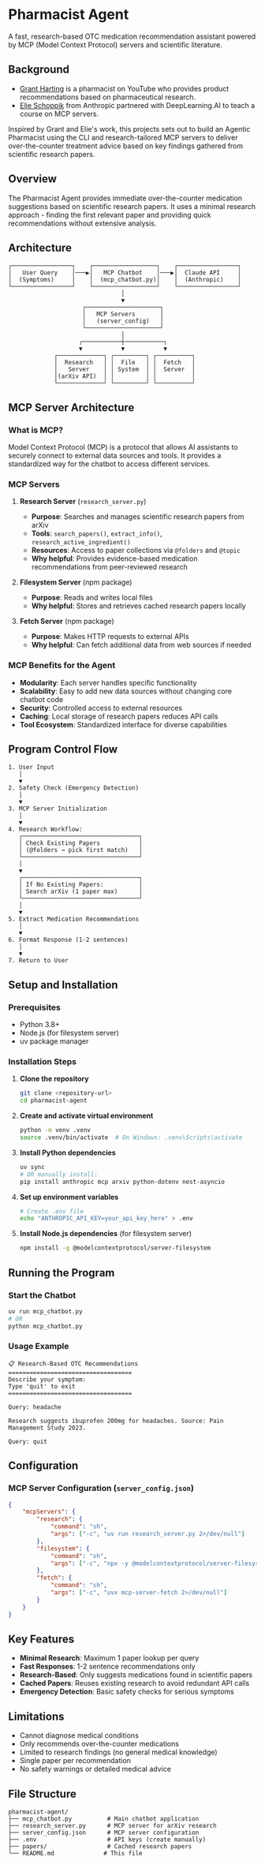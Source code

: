 # Pharmacist Agent

A fast, research-based OTC medication recommendation assistant powered by MCP (Model Context Protocol) servers and scientific literature.

## Background

- [Grant Harting](https://www.youtube.com/@grant_harting/shorts) is a pharmacist on YouTube who provides product recommendations based on pharmaceutical research.
- [Elie Schoppik](https://www.deeplearning.ai/short-courses/mcp-build-rich-context-ai-apps-with-anthropic/) from Anthropic partnered with DeepLearning.AI to teach a course on MCP servers.

Inspired by Grant and Elie's work, this projects sets out to build an Agentic Pharmacist using the CLI and research-tailored MCP servers to deliver over-the-counter treatment advice based on key findings gathered from scientific research papers.

## Overview

The Pharmacist Agent provides immediate over-the-counter medication suggestions based on scientific research papers. It uses a minimal research approach - finding the first relevant paper and providing quick recommendations without extensive analysis.

## Architecture

```
┌─────────────────┐    ┌──────────────────┐    ┌─────────────────┐
│   User Query    │───▶│   MCP Chatbot    │───▶│  Claude API     │
│  (Symptoms)     │    │  (mcp_chatbot.py)│    │  (Anthropic)    │
└─────────────────┘    └──────────────────┘    └─────────────────┘
                                │
                                ▼
                     ┌─────────────────────┐
                     │   MCP Servers       │
                     │   (server_config)   │
                     └─────────────────────┘
                                │
                    ┌───────────┼───────────┐
                    ▼           ▼           ▼
             ┌─────────────┐ ┌─────────┐ ┌──────────┐
             │  Research   │ │  File   │ │  Fetch   │
             │   Server    │ │ System  │ │  Server  │
             │(arXiv API)  │ │         │ │          │
             └─────────────┘ └─────────┘ └──────────┘
```

## MCP Server Architecture

### What is MCP?
Model Context Protocol (MCP) is a protocol that allows AI assistants to securely connect to external data sources and tools. It provides a standardized way for the chatbot to access different services.

### MCP Servers

1. **Research Server** (`research_server.py`)
   - **Purpose**: Searches and manages scientific research papers from arXiv
   - **Tools**: `search_papers()`, `extract_info()`, `research_active_ingredient()`
   - **Resources**: Access to paper collections via `@folders` and `@topic`
   - **Why helpful**: Provides evidence-based medication recommendations from peer-reviewed research

2. **Filesystem Server** (npm package)
   - **Purpose**: Reads and writes local files
   - **Why helpful**: Stores and retrieves cached research papers locally

3. **Fetch Server** (npm package)
   - **Purpose**: Makes HTTP requests to external APIs
   - **Why helpful**: Can fetch additional data from web sources if needed

### MCP Benefits for the Agent

- **Modularity**: Each server handles specific functionality
- **Scalability**: Easy to add new data sources without changing core chatbot code
- **Security**: Controlled access to external resources
- **Caching**: Local storage of research papers reduces API calls
- **Tool Ecosystem**: Standardized interface for diverse capabilities

## Program Control Flow

```
1. User Input
   │
   ▼
2. Safety Check (Emergency Detection)
   │
   ▼
3. MCP Server Initialization
   │
   ▼
4. Research Workflow:
   ┌─────────────────────────────────┐
   │ Check Existing Papers           │
   │ (@folders → pick first match)   │
   └─────────────────────────────────┘
   │
   ▼
   ┌─────────────────────────────────┐
   │ If No Existing Papers:          │
   │ Search arXiv (1 paper max)      │
   └─────────────────────────────────┘
   │
   ▼
5. Extract Medication Recommendations
   │
   ▼
6. Format Response (1-2 sentences)
   │
   ▼
7. Return to User
```

## Setup and Installation

### Prerequisites
- Python 3.8+
- Node.js (for filesystem server)
- uv package manager

### Installation Steps

1. **Clone the repository**
   ```bash
   git clone <repository-url>
   cd pharmacist-agent
   ```

2. **Create and activate virtual environment**
   ```bash
   python -m venv .venv
   source .venv/bin/activate  # On Windows: .venv\Scripts\activate
   ```

3. **Install Python dependencies**
   ```bash
   uv sync
   # OR manually install:
   pip install anthropic mcp arxiv python-dotenv nest-asyncio
   ```

4. **Set up environment variables**
   ```bash
   # Create .env file
   echo "ANTHROPIC_API_KEY=your_api_key_here" > .env
   ```

5. **Install Node.js dependencies** (for filesystem server)
   ```bash
   npm install -g @modelcontextprotocol/server-filesystem
   ```

## Running the Program

### Start the Chatbot
```bash
uv run mcp_chatbot.py
# OR
python mcp_chatbot.py
```

### Usage Example
```
📋 Research-Based OTC Recommendations
===================================
Describe your symptom:
Type 'quit' to exit
===================================

Query: headache

Research suggests ibuprofen 200mg for headaches. Source: Pain Management Study 2023.

Query: quit
```

## Configuration

### MCP Server Configuration (`server_config.json`)
```json
{
    "mcpServers": {
        "research": {
            "command": "sh",
            "args": ["-c", "uv run research_server.py 2>/dev/null"]
        },
        "filesystem": {
            "command": "sh",
            "args": ["-c", "npx -y @modelcontextprotocol/server-filesystem . 2>/dev/null"]
        },
        "fetch": {
            "command": "sh",
            "args": ["-c", "uvx mcp-server-fetch 2>/dev/null"]
        }
    }
}
```

## Key Features

- **Minimal Research**: Maximum 1 paper lookup per query
- **Fast Responses**: 1-2 sentence recommendations only
- **Research-Based**: Only suggests medications found in scientific papers
- **Cached Papers**: Reuses existing research to avoid redundant API calls
- **Emergency Detection**: Basic safety checks for serious symptoms

## Limitations

- Cannot diagnose medical conditions
- Only recommends over-the-counter medications
- Limited to research findings (no general medical knowledge)
- Single paper per recommendation
- No safety warnings or detailed medical advice

## File Structure

```
pharmacist-agent/
├── mcp_chatbot.py          # Main chatbot application
├── research_server.py      # MCP server for arXiv research
├── server_config.json      # MCP server configuration
├── .env                    # API keys (create manually)
├── papers/                 # Cached research papers
└── README.md              # This file
```
